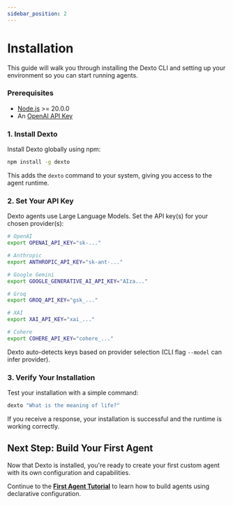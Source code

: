 ```yaml
---
sidebar_position: 2
---
```


# Installation

This guide will walk you through installing the Dexto CLI and setting up your environment so you can start running agents.

### Prerequisites
- [Node.js](https://nodejs.org/en/download) >= 20.0.0
- An [OpenAI API Key](https://platform.openai.com/api-keys)

### 1. Install Dexto
Install Dexto globally using npm:

```bash
npm install -g dexto
```
This adds the `dexto` command to your system, giving you access to the agent runtime.

### 2. Set Your API Key
Dexto agents use Large Language Models. Set the API key(s) for your chosen provider(s):

```bash
# OpenAI
export OPENAI_API_KEY="sk-..."

# Anthropic
export ANTHROPIC_API_KEY="sk-ant-..."

# Google Gemini
export GOOGLE_GENERATIVE_AI_API_KEY="AIza..."

# Groq
export GROQ_API_KEY="gsk_..."

# XAI
export XAI_API_KEY="xai_..."

# Cohere
export COHERE_API_KEY="cohere_..."
```

Dexto auto-detects keys based on provider selection (CLI flag `--model` can infer provider).

### 3. Verify Your Installation
Test your installation with a simple command:

```bash
dexto "What is the meaning of life?"
```

If you receive a response, your installation is successful and the runtime is working correctly.

## Next Step: Build Your First Agent
Now that Dexto is installed, you're ready to create your first custom agent with its own configuration and capabilities.

Continue to the **[First Agent Tutorial](./first-agent-tutorial.md)** to learn how to build agents using declarative configuration. 